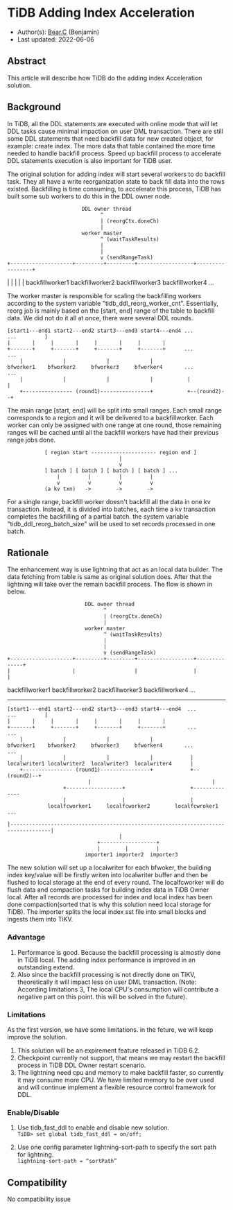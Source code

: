 # TiDB Adding Index Acceleration 
- Author(s):     [Bear.C](https://github.com/Benjamin2037) (Benjamin)
- Last updated:  2022-06-06
## Abstract
This article will describe how TiDB do the adding index Acceleration solution.

## Background
In TiDB, all the DDL statements are executed with online mode that will let DDL tasks cause
minimal impaction on user DML transaction. There are still some DDL statements that need
backfill data for new created object, for example: create index. The more data that table contained the more time needed to handle backfill process. Speed up backfill process to accelerate DDL statements execution is also important for TiDB user.

The original solution for adding index will start several workers to do backfill task.
They all have a write reorganization state to back fill data into the rows existed.
Backfilling is time consuming, to accelerate this process, TiDB has built some sub
workers to do this in the DDL owner node.

                            DDL owner thread
                                  ^
                                  | (reorgCtx.doneCh)
                                  |
                            worker master
                                  ^ (waitTaskResults)
                                  |
                                  |
                                  v (sendRangeTask)
    +--------------------+---------+---------+------------------+-----------------+
   |                    |                   |                  |                 |
 backfillworker1     backfillworker2     backfillworker3     backfillworker4     ...

The worker master is responsible for scaling the backfilling workers according to the
system variable "tidb_ddl_reorg_worker_cnt". Essentially, reorg job is mainly based
on the [start, end] range of the table to backfill data. We did not do it all at once,
there were several DDL rounds.

 	[start1---end1 start2---end2 start3---end3 start4---end4 ...         ...         ] 
    |       |     |       |     |       |     |       |
    +-------+     +-------+     +-------+     +-------+      ...         ...
        |             |             |             |
    bfworker1    bfworker2     bfworker3     bfworker4       ...         ...
        |             |             |             |           |            |
        +---------------- (round1)----------------+           +--(round2)--+

The main range [start, end] will be split into small ranges.
Each small range corresponds to a region and it will be delivered to a backfillworker.
Each worker can only be assigned with one range at one round, those remaining ranges
will be cached until all the backfill workers have had their previous range jobs done.

                [ region start --------------------- region end ]
                                        |
                                        v
                [ batch ] [ batch ] [ batch ] [ batch ] ...
                    |         |         |         |
                    v         v         v         v
                (a kv txn)   ->        ->        ->

For a single range, backfill worker doesn't backfill all the data in one kv transaction.
Instead, it is divided into batches, each time a kv transaction completes the backfilling
of a partial batch. the system variable "tidb_ddl_reorg_batch_size" will be used to set records processed in one batch.
 
## Rationale
The enhancement way is use lightning that act as an local data builder. The data fetching from table is same as original solution does. After that the lightning will take over the remain backfill process. The flow is shown in below.

                             DDL owner thread
                                   ^
                                   | (reorgCtx.doneCh)
                                   |
                             worker master
                                   ^ (waitTaskResults)
                                   |
                                   |
                                   v (sendRangeTask)
    +--------------------+---------+---------+------------------+--------------+
    |                    |                   |                  |              |
backfillworker1     backfillworker2     backfillworker3     backfillworker4    ...

---------------------------------------------------------------------------------------

 	[start1---end1 start2---end2 start3---end3 start4---end4  ...         ...         ]
    |       |     |       |     |       |     |       |
    +-------+     +-------+     +-------+     +-------+       ...         ...
        |             |             |             |
    bfworker1    bfworker2     bfworker3     bfworker4       ...         ...
        |             |             |             |            |
    localwriter1 localwriter2  localwriter3  localwriter4      |
        +---------------- (round1)----------------+            +--(round2)--+
                              |                                       |
                      +------------------+                     +--------------
                      |                  |                     |
                 localfcworker1     localfcworker2        localfcwroker1     ...

	|-----------------------------------------------------------------------------------|
                                        |
                                 +------------------+
                                 |        |         |
                             importer1 importer2  importer3     

The new solution will set up a localwriter for each bfwoker, the building index key/value will be firstly writen into localwriter buffer and then be flushed to local storage at the end of every round. The localfcworker will do flush data and compaction tasks for building index data in TiDB Owner local. After all records are processed for index and local index has been done compaction(sorted that is why this solution need local storage for TiDB). The importer splits the local index sst file into small blocks and ingests them into TiKV. 

### Advantage 
1. Performance is good. Because the backfill processing is almostly done in TiDB local. The adding index performance is improved in an outstanding extend.
2. Also since the backfill processing is not directly done on TiKV, theoretically it will impact less on user DML transaction. (Note: According limitations 3, The local CPU's consumption will contribute a negative part on this point. this will be solved in the future).
      
### Limitations
As the first version, we have some limitations. in the feture, we will keep improve the solution.
1. This solution will be an expirement feature released in TiDB 6.2.
2. Checkpoint currently not support, that means we may restart the backfill process in TiDB DDL Owner restart scenario.
3. The lightning need cpu and memory to make backfill faster, so currently it may consume more CPU. We have limited memory to be over used and will continue implement a flexible resource control framework for DDL.

### Enable/Disable
1. Use tidb_fast_ddl to enable and disable new solution.  
```TiDB> set global tidb_fast_ddl = on/off;```

2. Use one config parameter lightning-sort-path to specify the sort path for lightning.  
```lightning-sort-path = “sortPath”```

## Compatibility
No compatibility issue
